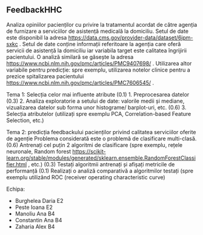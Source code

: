 ## FeedbackHHC
Analiza opiniilor pacienților cu privire la tratamentul acordat de către agenția de furnizare a serviciilor de asistență medicală la domiciliu. 
Setul de date este disponibil la adresa https://data.cms.gov/provider-data/dataset/6jpm-sxkc . Setul de date conține informații referitoare la agenția care oferă servicii de asistență la domiciliu iar variabila target este calitatea îngrijirii pacientului. O analiză similară se găsește la adresa https://www.ncbi.nlm.nih.gov/pmc/articles/PMC9407698/ .
Utilizarea altor variabile pentru predicție: spre exemplu, utilizarea notelor clinice pentru a prezice spitalizarea pacientului https://www.ncbi.nlm.nih.gov/pmc/articles/PMC7606545/ .

Tema 1: Selecția celor mai influente atribute
(0.1) 1. Preprocesarea datelor
(0.3) 2. Analiza exploratorie a setului de date: valorile medii și mediane, vizualizarea datelor sub forma unor histograme/ barplot-uri, etc.
(0.6) 3. Selecția atributelor (utilizați spre exemplu PCA, Correlation-based Feature Selection, etc.)

Tema 2: predicția feedbackului pacienților privind calitatea serviciilor oferite de agenție
Problema considerată este o problemă de clasificare multi-clasă. 
(0.6) Antrenați cel puțin 2 algoritmi de clasificare (spre exemplu, rețele neuronale, Random forest https://scikit-learn.org/stable/modules/generated/sklearn.ensemble.RandomForestClassifier.html , etc.)
(0.3) Testați algoritmii antrenați și afișați metricile de performanță
(0.1) Realizați o analiză comparativă a algoritmilor testați (spre exemplu utilizând ROC (receiver operating characteristic curve)

Echipa:
- Burghelea Daria E2
- Peste Ioana E2
- Manoliu Ana B4
- Constantin Ana B4
- Zaharia Alex B4
